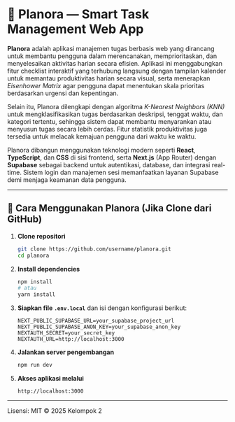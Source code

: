# 📘 Planora — Smart Task Management Web App

**Planora** adalah aplikasi manajemen tugas berbasis web yang dirancang untuk membantu pengguna dalam merencanakan, memprioritaskan, dan menyelesaikan aktivitas harian secara efisien. Aplikasi ini menggabungkan fitur checklist interaktif yang terhubung langsung dengan tampilan kalender untuk memantau produktivitas harian secara visual, serta menerapkan *Eisenhower Matrix* agar pengguna dapat menentukan skala prioritas berdasarkan urgensi dan kepentingan.

Selain itu, Planora dilengkapi dengan algoritma *K-Nearest Neighbors (KNN)* untuk mengklasifikasikan tugas berdasarkan deskripsi, tenggat waktu, dan kategori tertentu, sehingga sistem dapat membantu menyarankan atau menyusun tugas secara lebih cerdas. Fitur statistik produktivitas juga tersedia untuk melacak kemajuan pengguna dari waktu ke waktu.

Planora dibangun menggunakan teknologi modern seperti **React**, **TypeScript**, dan **CSS** di sisi frontend, serta **Next.js** (App Router) dengan **Supabase** sebagai backend untuk autentikasi, database, dan integrasi real-time. Sistem login dan manajemen sesi memanfaatkan layanan Supabase demi menjaga keamanan data pengguna.

---

## 🚀 Cara Menggunakan Planora (Jika Clone dari GitHub)

1. **Clone repositori**

   ```bash
   git clone https://github.com/username/planora.git
   cd planora
   ```

2. **Install dependencies**

   ```bash
   npm install
   # atau
   yarn install
   ```

3. **Siapkan file `.env.local`** dan isi dengan konfigurasi berikut:

   ```env
   NEXT_PUBLIC_SUPABASE_URL=your_supabase_project_url
   NEXT_PUBLIC_SUPABASE_ANON_KEY=your_supabase_anon_key
   NEXTAUTH_SECRET=your_secret_key
   NEXTAUTH_URL=http://localhost:3000
   ```

4. **Jalankan server pengembangan**

   ```bash
   npm run dev
   ```

5. **Akses aplikasi melalui**

   ```
   http://localhost:3000
   ```

---

Lisensi: MIT © 2025 Kelompok 2